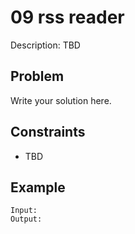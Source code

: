 # 09 rss reader

Description: TBD

## Problem

Write your solution here.

## Constraints

- TBD

## Example

```
Input:
Output:
```
